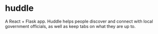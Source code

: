 # huddle
A React + Flask app. Huddle helps people discover and connect with local government officials, as well as keep tabs on what they are up to.
